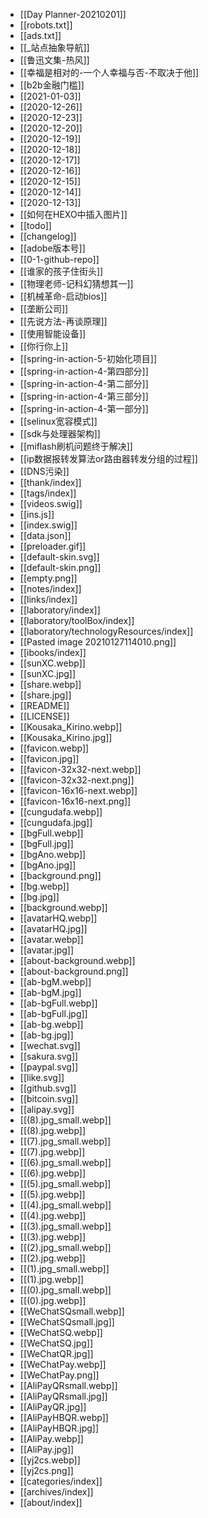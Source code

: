 - [[Day Planner-20210201]]
- [[robots.txt]]
- [[ads.txt]]
- [[_站点抽象导航]]
- [[鲁迅文集-热风]]
- [[幸福是相对的-一个人幸福与否-不取决于他]]
- [[b2b金融门槛]]
- [[2021-01-03]]
- [[2020-12-26]]
- [[2020-12-23]]
- [[2020-12-20]]
- [[2020-12-19]]
- [[2020-12-18]]
- [[2020-12-17]]
- [[2020-12-16]]
- [[2020-12-15]]
- [[2020-12-14]]
- [[2020-12-13]]
- [[如何在HEXO中插入图片]]
- [[todo]]
- [[changelog]]
- [[adobe版本号]]
- [[0-1-github-repo]]
- [[谁家的孩子住街头]]
- [[物理老师-记科幻猜想其一]]
- [[机械革命-启动bios]]
- [[垄断公司]]
- [[先说方法-再谈原理]]
- [[使用智能设备]]
- [[你行你上]]
- [[spring-in-action-5-初始化项目]]
- [[spring-in-action-4-第四部分]]
- [[spring-in-action-4-第二部分]]
- [[spring-in-action-4-第三部分]]
- [[spring-in-action-4-第一部分]]
- [[selinux宽容模式]]
- [[sdk与处理器架构]]
- [[miflash刷机问题终于解决]]
- [[ip数据报转发算法or路由器转发分组的过程]]
- [[DNS污染]]
- [[thank/index]]
- [[tags/index]]
- [[videos.swig]]
- [[ins.js]]
- [[index.swig]]
- [[data.json]]
- [[preloader.gif]]
- [[default-skin.svg]]
- [[default-skin.png]]
- [[empty.png]]
- [[notes/index]]
- [[links/index]]
- [[laboratory/index]]
- [[laboratory/toolBox/index]]
- [[laboratory/technologyResources/index]]
- [[Pasted image 20210127114010.png]]
- [[ibooks/index]]
- [[sunXC.webp]]
- [[sunXC.jpg]]
- [[share.webp]]
- [[share.jpg]]
- [[README]]
- [[LICENSE]]
- [[Kousaka_Kirino.webp]]
- [[Kousaka_Kirino.jpg]]
- [[favicon.webp]]
- [[favicon.jpg]]
- [[favicon-32x32-next.webp]]
- [[favicon-32x32-next.png]]
- [[favicon-16x16-next.webp]]
- [[favicon-16x16-next.png]]
- [[cungudafa.webp]]
- [[cungudafa.jpg]]
- [[bgFull.webp]]
- [[bgFull.jpg]]
- [[bgAno.webp]]
- [[bgAno.jpg]]
- [[background.png]]
- [[bg.webp]]
- [[bg.jpg]]
- [[background.webp]]
- [[avatarHQ.webp]]
- [[avatarHQ.jpg]]
- [[avatar.webp]]
- [[avatar.jpg]]
- [[about-background.webp]]
- [[about-background.png]]
- [[ab-bgM.webp]]
- [[ab-bgM.jpg]]
- [[ab-bgFull.webp]]
- [[ab-bgFull.jpg]]
- [[ab-bg.webp]]
- [[ab-bg.jpg]]
- [[wechat.svg]]
- [[sakura.svg]]
- [[paypal.svg]]
- [[like.svg]]
- [[github.svg]]
- [[bitcoin.svg]]
- [[alipay.svg]]
- [[(8).jpg_small.webp]]
- [[(8).jpg.webp]]
- [[(7).jpg_small.webp]]
- [[(7).jpg.webp]]
- [[(6).jpg_small.webp]]
- [[(6).jpg.webp]]
- [[(5).jpg_small.webp]]
- [[(5).jpg.webp]]
- [[(4).jpg_small.webp]]
- [[(4).jpg.webp]]
- [[(3).jpg_small.webp]]
- [[(3).jpg.webp]]
- [[(2).jpg_small.webp]]
- [[(2).jpg.webp]]
- [[(1).jpg_small.webp]]
- [[(1).jpg.webp]]
- [[(0).jpg_small.webp]]
- [[(0).jpg.webp]]
- [[WeChatSQsmall.webp]]
- [[WeChatSQsmall.jpg]]
- [[WeChatSQ.webp]]
- [[WeChatSQ.jpg]]
- [[WeChatQR.jpg]]
- [[WeChatPay.webp]]
- [[WeChatPay.png]]
- [[AliPayQRsmall.webp]]
- [[AliPayQRsmall.jpg]]
- [[AliPayQR.jpg]]
- [[AliPayHBQR.webp]]
- [[AliPayHBQR.jpg]]
- [[AliPay.webp]]
- [[AliPay.jpg]]
- [[yj2cs.webp]]
- [[yj2cs.png]]
- [[categories/index]]
- [[archives/index]]
- [[about/index]]
